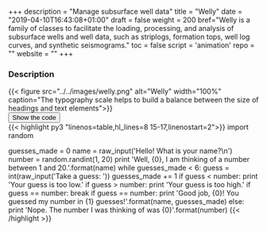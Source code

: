 +++
description = "Manage subsurface well data"
title = "Welly"
date = "2019-04-10T16:43:08+01:00"
draft = false
weight = 200
bref="Welly is a family of classes to facilitate the loading, processing, and analysis of subsurface wells and well data, such as striplogs, formation tops, well log curves, and synthetic seismograms."
toc = false
script = 'animation'
repo = ""
website = ""
+++

<h3 class="section-head">Description</h3>

<div class="is-col">
  {{< figure src="../../images/welly.png" alt="Welly" width="100%"
    caption="The typography scale helps to build a balance between the size of headings and text elements">}}
</div>

<div id="action-buttons">
  <button class="button is-secondary" data-kube="toggle" data-target="#box">Show the code</button>
</div>
<div id="box" class="is-hidden">
  {{< highlight py3 "linenos=table,hl_lines=8 15-17,linenostart=2">}}
  import random

  guesses_made = 0
  name = raw_input('Hello! What is your name?\n')
  number = random.randint(1, 20)
  print 'Well, {0}, I am thinking of a number between 1 and 20.'.format(name)
  while guesses_made < 6:
      guess = int(raw_input('Take a guess: '))
      guesses_made += 1
      if guess < number:
          print 'Your guess is too low.'
      if guess > number:
          print 'Your guess is too high.'
      if guess == number:
          break
  if guess == number:
      print 'Good job, {0}! You guessed my number in {1} guesses!'.format(name, guesses_made)
  else:
      print 'Nope. The number I was thinking of was {0}'.format(number)
  {{< /highlight >}}
</div>
